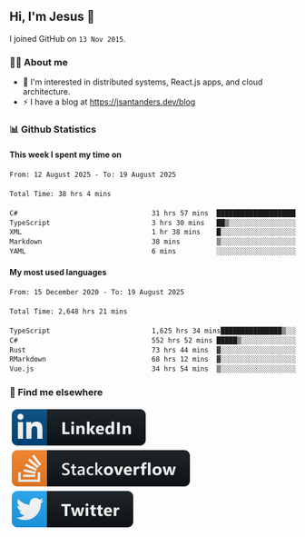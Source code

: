## Hi, I'm Jesus 👋

I joined GitHub on `13 Nov 2015`.

<!-- Talking about you -->

### 👨‍💻 About me

- 👦 I'm interested in distributed systems, React.js apps, and cloud architecture.
- ⚡️ I have a blog at <https://jsantanders.dev/blog>

### 📊 Github Statistics

#### This week I spent my time on

<!--START_SECTION:weekly-->

```txt
From: 12 August 2025 - To: 19 August 2025

Total Time: 38 hrs 4 mins

C#                                 31 hrs 57 mins  █████████████████████░░░░   83.94 %
TypeScript                         3 hrs 30 mins   ██▒░░░░░░░░░░░░░░░░░░░░░░   09.23 %
XML                                1 hr 38 mins    █░░░░░░░░░░░░░░░░░░░░░░░░   04.29 %
Markdown                           38 mins         ▒░░░░░░░░░░░░░░░░░░░░░░░░   01.70 %
YAML                               6 mins          ░░░░░░░░░░░░░░░░░░░░░░░░░   00.30 %
```

<!--END_SECTION:weekly-->

#### My most used languages

<!--START_SECTION:alltime-->

```txt
From: 15 December 2020 - To: 19 August 2025

Total Time: 2,648 hrs 21 mins

TypeScript                         1,625 hrs 34 mins███████████████▒░░░░░░░░░   61.38 %
C#                                 552 hrs 52 mins █████▒░░░░░░░░░░░░░░░░░░░   20.88 %
Rust                               73 hrs 44 mins  ▓░░░░░░░░░░░░░░░░░░░░░░░░   02.78 %
RMarkdown                          68 hrs 12 mins  ▓░░░░░░░░░░░░░░░░░░░░░░░░   02.58 %
Vue.js                             34 hrs 54 mins  ▒░░░░░░░░░░░░░░░░░░░░░░░░   01.32 %
```

<!--END_SECTION:alltime-->

### 📢 Find me elsewhere

<p>
  <a target="_blank" href="https://linkedin.com/in/jsantanders">
    <img src="https://github.com/jsantanders/jsantanders/blob/master/img/linkedin.svg" alt="LinkedIn" style="vertical-align:top; margin:4px">
  </a>
  
  <a target="_blank" href="https://stackoverflow.com/users/7318331/jesus-santander">
    <img src="https://github.com/jsantanders/jsantanders/blob/master/img/stackoverflow.svg" alt="StackOverflow" style="vertical-align:top; margin:4px">
  </a>
  
  <a target="_blank" href="http://twitter.com/jsantanders">
    <img src="https://github.com/jsantanders/jsantanders/blob/master/img/twitter.svg" alt="Twitter" style="vertical-align:top; margin:4px">
  </a>
</p>
